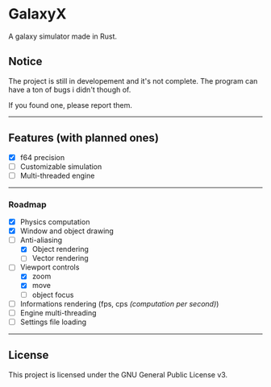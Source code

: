 # GalaxyX
A galaxy simulator made in Rust.

## Notice
The project is still in developement and it's not complete. The program can have a ton of bugs i didn't though of.

If you found one, please report them.

___

## Features (with planned ones)
- [x] f64 precision
- [ ] Customizable simulation
- [ ] Multi-threaded engine

___

### Roadmap
- [x] Physics computation
- [x] Window and object drawing
- [ ] Anti-aliasing
  - [x] Object rendering
  - [ ] Vector rendering
- [ ] Viewport controls
  - [x] zoom
  - [x] move
  - [ ] object focus
- [ ] Informations rendering (fps, cps _(computation per second)_)
- [ ] Engine multi-threading
- [ ] Settings file loading

___

## License
This project is licensed under the GNU General Public License v3.
